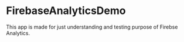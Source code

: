 # FirebaseAnalyticsDemo

This app is made for just understanding and testing purpose of Firebse Analytics.
